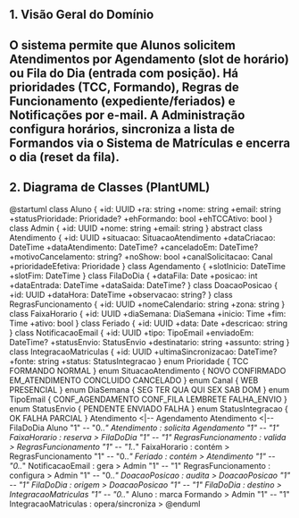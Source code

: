 ## 1. Visão Geral do Domínio
O sistema permite que **Alunos** solicitem **Atendimentos** por
**Agendamento** (slot de horário) ou **Fila do Dia** (entrada com posição). Há
**prioridades** (TCC, Formando), **Regras de Funcionamento**
(expediente/feriados) e **Notificações** por e-mail. A **Administração** configura
horários, sincroniza a lista de **Formandos** via o **Sistema de Matrículas** e
encerra o dia (reset da fila).
---
## 2. Diagrama de Classes (PlantUML)
@startuml
class Aluno {
+id: UUID
+ra: string
+nome: string
+email: string
+statusPrioridade: Prioridade?
+ehFormando: bool
+ehTCCAtivo: bool
}
class Admin {
+id: UUID
+nome: string
+email: string
}
abstract class Atendimento {
+id: UUID
+situacao: SituacaoAtendimento
+dataCriacao: DateTime
+dataAtendimento: DateTime?
+canceladoEm: DateTime?
+motivoCancelamento: string?
+noShow: bool
+canalSolicitacao: Canal
+prioridadeEfetiva: Prioridade
}
class Agendamento {
+slotInicio: DateTime
+slotFim: DateTime
}
class FilaDoDia {
+dataFila: Date
+posicao: int
+dataEntrada: DateTime
+dataSaida: DateTime?
}
class DoacaoPosicao {
+id: UUID
+dataHora: DateTime
+observacao: string?
}
class RegrasFuncionamento {
+id: UUID
+nomeCalendario: string
+zona: string
}
class FaixaHorario {
+id: UUID
+diaSemana: DiaSemana
+inicio: Time
+fim: Time
+ativo: bool
}
class Feriado {
+id: UUID
+data: Date
+descricao: string
}
class NotificacaoEmail {
+id: UUID
+tipo: TipoEmail
+enviadoEm: DateTime?
+statusEnvio: StatusEnvio
+destinatario: string
+assunto: string
}
class IntegracaoMatriculas {
+id: UUID
+ultimaSincronizacao: DateTime?
+fonte: string
+status: StatusIntegracao
}
enum Prioridade {
TCC
FORMANDO
NORMAL
}
enum SituacaoAtendimento {
NOVO
CONFIRMADO
EM_ATENDIMENTO
CONCLUIDO
CANCELADO
}
enum Canal {
WEB
PRESENCIAL
}
enum DiaSemana {
SEG
TER
QUA
QUI
SEX
SAB
DOM
}
enum TipoEmail {
CONF_AGENDAMENTO
CONF_FILA
LEMBRETE
FALHA_ENVIO
}
enum StatusEnvio {
PENDENTE
ENVIADO
FALHA
}
enum StatusIntegracao {
OK
FALHA
PARCIAL
}
Atendimento <|-- Agendamento
Atendimento <|-- FilaDoDia
Aluno "1" -- "0..*" Atendimento : solicita
Agendamento "1" -- "1" FaixaHorario : reserva >
FilaDoDia "1" -- "1" RegrasFuncionamento : valida >
RegrasFuncionamento "1" -- "1..*" FaixaHorario : contém >
RegrasFuncionamento "1" -- "0..*" Feriado : contém >
Atendimento "1" -- "0..*" NotificacaoEmail : gera >
Admin "1" -- "1" RegrasFuncionamento : configura >
Admin "1" -- "0..*" DoacaoPosicao : audita >
DoacaoPosicao "1" -- "1" FilaDoDia : origem >
DoacaoPosicao "1" -- "1" FilaDoDia : destino >
IntegracaoMatriculas "1" -- "0..*" Aluno : marca Formando >
Admin "1" -- "1" IntegracaoMatriculas : opera/sincroniza >
@enduml